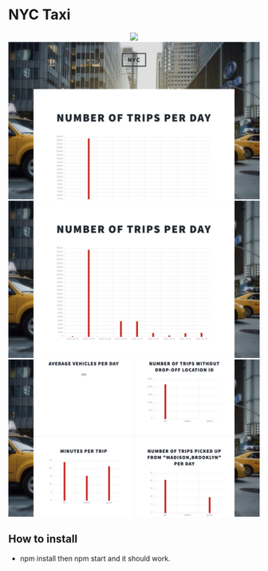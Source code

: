 # NYC Taxi

<div align = "center">
<img src="Screenshots/1.png" width="800"/>
</div>

<div align = "center">
<img src="Screenshots/2.png" width="800"/>
</div>

<div align = "center">
<img src="Screenshots/3.png" width="800"/>
</div>


<div align = "center">
<img src="Screenshots/4.png" width="800"/>
</div>

## How to install

- npm install then npm start and it should work.